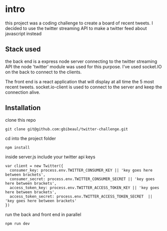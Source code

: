 # intro

this project was a coding challenge to create a board of recent tweets. I decided to use the twitter streaming API to make a twitter feed about javascript instead

## Stack used

the back end is a express node server connecting to the twitter streaming API
the node 'twitter' module was used for this purpose. I've used socket.IO on the back to connect to the clients.

The front end is a react application that will display at all time the 5 most recent tweets. socket.io-client is used to connect to the server and keep the connection alive.

## Installation

clone this repo
```
git clone git@github.com:gbibeaul/twitter-challenge.git

```
cd into the project folder
```
npm install
```

inside server.js include your twitter api keys
```
var client = new Twitter({
  consumer_key: process.env.TWITTER_CONSUMER_KEY || 'key goes here between brackets',
  consumer_secret: process.env.TWITTER_CONSUMER_SECRET || 'key goes here between brackets',
  access_token_key: process.env.TWITTER_ACCESS_TOKEN_KEY || 'key goes here between brackets',
  access_token_secret: process.env.TWITTER_ACCESS_TOKEN_SECRET  || 'key goes here between brackets'
})
```
run the back and front end in parallel
```
npm run dev
```
